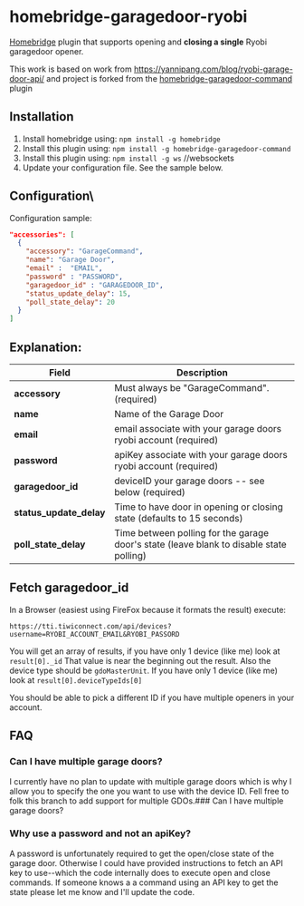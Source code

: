 # homebridge-garagedoor-ryobi

[Homebridge](https://github.com/nfarina/homebridge) plugin that supports opening and **closing a single** Ryobi garagedoor opener.

This work is based on work from https://yannipang.com/blog/ryobi-garage-door-api/ and project is forked from the [homebridge-garagedoor-command](https://github.com/apexad/homebridge-garagedoor-command) plugin

## Installation

1. Install homebridge using: `npm install -g homebridge`
2. Install this plugin using: `npm install -g homebridge-garagedoor-command`
3. Install this plugin using: `npm install -g ws` //websockets
4. Update your configuration file. See the sample below.

## Configuration\

Configuration sample:

```json
"accessories": [
  {
    "accessory": "GarageCommand",
    "name": "Garage Door",
    "email" :  "EMAIL",
    "password" : "PASSWORD",
    "garagedoor_id" : "GARAGEDOOR_ID",
    "status_update_delay": 15,
    "poll_state_delay": 20
  }
]

```
## Explanation:

Field                   | Description
------------------------|------------
**accessory**           | Must always be "GarageCommand". (required)
**name**                | Name of the Garage Door
**email** 				| email associate with your garage doors ryobi account (required) 
**password**			| apiKey associate with your garage doors ryobi account (required)
**garagedoor_id**		| deviceID your garage doors -- see below (required)
**status_update_delay** | Time to have door in opening or closing state (defaults to 15 seconds)
**poll_state_delay**    | Time between polling for the garage door's state (leave blank to disable state polling)

## Fetch garagedoor_id

In a Browser (easiest using FireFox because it formats the result) execute:

`https://tti.tiwiconnect.com/api/devices?username=RYOBI_ACCOUNT_EMAIL&RYOBI_PASSORD`

You will get an array of results, if you have only 1 device (like me) look at `result[0]._id` That value is near the beginning out the result.
Also the device type should be `gdoMasterUnit`. If you have only 1 device (like me) look at `result[0].deviceTypeIds[0]`

You should be able to pick a different ID if you have multiple openers in your account.

## FAQ

### Can I have multiple garage doors?
I currently have no plan to update with multiple garage doors which is why I allow you to specify the one you want to use with the device ID. Fell free to folk this branch to add support for multiple GDOs.### Can I have multiple garage doors?

### Why use a password and not an apiKey?
A password is unfortunately required to get the open/close state of the garage door. Otherwise I could have provided instructions to fetch an API key to use--which the code internally does to execute open and close commands. If someone knows a a command using an API key to get the state please let me know and I'll update the code.
